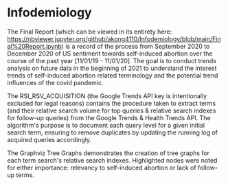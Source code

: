 # Infodemiology

The Final Report (which can be viewed in its entirety here: https://nbviewer.jupyter.org/github/akong4110/Infodemiology/blob/main/Final%20Report.ipynb) is a record of the process from September 2020 to December 2020 of US sentiment towards self-induced abortion over the course of the past year [11/01/19 - 11/01/20]. The goal is to conduct trends analysis on future data in the beginning of 2021 to understand the interest trends of self-induced abortion related terminology and the potential trend influences of the covid pandemic.

The RSI_RSV_ACQUISITION (the Google Trends API key is intentionally excluded for legal reasons) contains the procedure taken to extract terms (and their relative search volume for top queries & relative search indexes for follow-up queries) from the Google Trends & Health Trends API. The algorithm's purpose is to document each query level for a given initial search term, ensuring to remove duplicates by updating the running log of acquired queries accordingly.

The Graphviz Tree Graphs demonstrates the creation of tree graphs for each term search's relative search indexes. Highlighted nodes were noted for either importance: relevancy to self-induced abortion or lack of follow-up terms.
